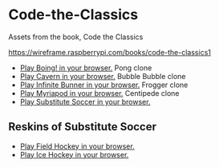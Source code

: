 # Code-the-Classics
Assets from the book, Code the Classics

https://wireframe.raspberrypi.com/books/code-the-classics1

- [Play Boing! in your browser.](https://thisarray.github.io/Code-the-Classics/boing-master/boing.html) Pong clone
- [Play Cavern in your browser.](https://thisarray.github.io/Code-the-Classics/cavern-master/cavern.html) Bubble Bubble clone
- [Play Infinite Bunner in your browser.](https://thisarray.github.io/Code-the-Classics/bunner-master/bunner.html) Frogger clone
- [Play Myriapod in your browser.](https://thisarray.github.io/Code-the-Classics/myriapod-master/myriapod.html) Centipede clone
- [Play Substitute Soccer in your browser.](https://thisarray.github.io/Code-the-Classics/soccer-master/soccer.html)

## Reskins of Substitute Soccer

- [Play Field Hockey in your browser.](https://thisarray.github.io/Code-the-Classics/soccer-master/field_hockey.html)
- [Play Ice Hockey in your browser.](https://thisarray.github.io/Code-the-Classics/soccer-master/ice_hockey.html)
